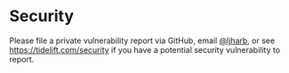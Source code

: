 # Security

Please file a private vulnerability report via GitHub, email [@ljharb](https://github.com/ljharb), or see https://tidelift.com/security if you have a potential security vulnerability to report.
